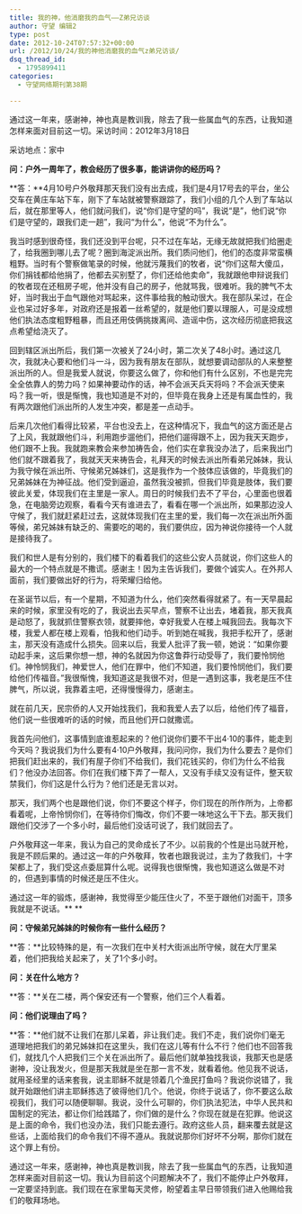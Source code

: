 ```yaml
---
title: 我的神，他消磨我的血气——Z弟兄访谈
author: 守望 编辑2
type: post
date: 2012-10-24T07:57:32+00:00
url: /2012/10/24/我的神他消磨我的血气z弟兄访谈/
dsq_thread_id:
  - 1795899411
categories:
  - 守望网络期刊第38期

---
```

通过这一年来，感谢神，神也真是教训我，除去了我一些属血气的东西，让我知道怎样来面对目前这一切。<!--more-->采访时间：2012年3月18日

采访地点：家中

**问：户外一周年了，教会经历了很多事，能讲讲你的经历吗？**

**答：**4月10号户外敬拜那天我们没有出去成，我们是4月17号去的平台，坐公交车在黄庄车站下车，刚下了车站就被警察跟踪了，我们小组的几个人到了车站以后，就在那里等人，他们就问我们，说“你们是守望的吗”，我说“是”，他们说“你们是守望的，跟我们走一趟”，我问“为什么”，他说“不为什么”。

我当时感到很奇怪，我们还没到平台呢，只不过在车站，无缘无故就把我们给圈走了，给我圈到哪儿去了呢？圈到海淀派出所。我们质问他们，他们的态度非常蛮横粗野。当时有个警察做笔录的时候，他就污蔑我们的牧者，说“你们这帮大傻瓜，你们捐钱都给他捐了，他都去买别墅了，你们还给他卖命”，我就跟他申辩说我们的牧者现在还租房子呢，他并没有自己的房子，他就骂我，很难听。我的脾气不太好，当时我出于血气跟他对骂起来，这件事给我的触动很大。我在部队呆过，在企业也呆过好多年，对政府还是报着一丝希望的，就是他们要以理服人，可是没成想他们执法态度粗野粗暴，而且还用伎俩挑拨离间、造谣中伤，这次经历彻底把我这点希望给浇灭了。

回到辖区派出所后，我们第一次被关了24小时，第二次关了48小时。通过这几次，我就决心要和他们斗一斗，因为我有朋友在部队，就想要调动部队的人来整整派出所的人。但是我爱人就说，你要这么做了，你和他们有什么区别，不也是完完全全依靠人的势力吗？如果神要动作的话，神不会派天兵天将吗？不会派天使来吗？我一听，很是惭愧，我也知道是不对的，但毕竟在我身上还是有属血性的，我有两次跟他们派出所的人发生冲突，都是差一点动手。

后来几次他们看得比较紧，平台也没去上，在这种情况下，我血气的这方面还是占了上风，我就跟他们斗，利用跑步遛他们，把他们遛得跟不上，因为我天天跑步，他们跟不上我。我就跑来教会来参加祷告会，他们实在拿我没办法了，后来我出门他们就不跟着我了，我就天天来祷告会，礼拜天的时候去派出所看弟兄姊妹，我认为我守候在派出所、守候弟兄姊妹们，这是我作为一个肢体应该做的，毕竟我们的兄弟姊妹在为神征战。他们受到逼迫，虽然我没被抓，但我们毕竟是肢体，我们要彼此关爱，体现我们在主里是一家人。周日的时候我们去不了平台，心里面也很着急，在电脑旁边观察，看看今天有谁进去了，看看在哪一个派出所，如果那边没人守候了，我们就赶紧赶过去，这就体现我们在主里的爱，我们每一次在派出所外面等候，弟兄姊妹有缺乏的、需要吃的喝的，我们要供应，因为神说你接待一个人就是接待我了。

我们和世人是有分别的，我们楼下的看着我们的这些公安人员就说，你们这些人的最大的一个特点就是不撒谎。感谢主！因为主告诉我们，要做个诚实人。在外邦人面前，我们要做出好的行为，将荣耀归给他。

在圣诞节以后，有一个星期，不知道为什么，他们突然看得就紧了。有一天早晨起来的时候，家里没有吃的了，我说出去买早点，警察不让出去，堵着我，那天我真是动怒了，我就抓住警察衣领，就要摔他，幸好我爱人在楼上喊我回去。我每次下楼，我爱人都在楼上观看，怕我和他们动手。听到她在喊我，我把手松开了，感谢主，那天没有造成什么损失。回来以后，我爱人批评了我一顿，她说：“如果你要动起手来，这后果你想一想，神的名就因为你这鲁莽行动受辱了，我们要怜悯他们。神怜悯我们，神爱世人，他们在罪中，他们不知道，我们要怜悯他们，我们要给他们传福音。”我很惭愧，我知道这是我很不对，但是一遇到这事，我老是压不住脾气，所以说，我靠着主吧，还得慢慢得力，感谢主。

就在前几天，民宗侨的人又开始找我们，我和我爱人去了以后，给他们传了福音，他们说一些很难听的话的时候，而且他们开口就撒谎。

我首先问他们，这事情到底谁惹起来的？他们说你们要不干出4·10的事件，能走到今天吗？我说我们为什么要有4·10户外敬拜，我问问你，我们为什么要去？是你们把我们赶出来的，我们有屋子你们不给我们，我们花钱买的，你们为什么不给我们？他没办法回答。你们在我们楼下弄了一帮人，又没有手续又没有证件，整天软禁我们，你们这是什么行为？他们还是无言以对。

那天，我们两个也是跟他们说，你们不要这个样子，你们现在的所作所为，上帝都看着呢，上帝怜悯你们，在等待你们悔改，你们不要一味地这么干下去。那天我们跟他们交涉了一个多小时，最后他们没话可说了，我们就回去了。

户外敬拜这一年来，我认为自己的灵命成长了不少。以前我的个性是出马就开枪，我是不顾后果的。通过这一年的户外敬拜，牧者也跟我说过，主为了救我们，十字架都上了，我们受这点委屈算什么呢。说得我也很惭愧，我也知道这么做是不对的，但遇到事情的时候还是压不住火。

通过这一年的锻炼，感谢神，我觉得至少能压住火了，不至于跟他们对面干，顶多我就是不说话。** **

**问：守候弟兄姊妹的时候你有一些什么经历？**

**答：**比较特殊的是，有一次我们在中关村大街派出所守候，就在大厅里呆着，他们把我给关起来了，关了1个多小时。

**问：关在什么地方？**

**答：**关在二楼，两个保安还有一个警察，他们三个人看着。

**问：他们说理由了吗？**

**答：**他们就不让我们在那儿呆着，非让我们走。我们不走，我们说你们毫无道理地把我们的弟兄姊妹扣在这里头，我们在这儿等有什么不行？他们也不回答我们，就找几个人把我们三个关在派出所了。最后他们就单独找我谈，我那天也是感谢神，没让我发火，但是那天我就是坐在那一言不发，就看着他。他见我不说话，就用圣经里的话来套我，说主耶稣不就是领着几个渔民打鱼吗？我说你说错了，我就开始跟他们讲主耶稣拣选了彼得他们几个。他说，你终于说话了，你不要这么敌视我们，我们可以随便聊聊。我说，没什么可聊的，你们执法犯法，中华人民共和国制定的宪法，都让你们给践踏了，你们做的是什么？你现在就是在犯罪。他说这是上面的命令，我们也没办法，我们只能去遵行。政府这些人员，翻来覆去就是这些话，上面给我们的命令我们不得不遵从。我就说那你们好坏不分啊，那你们就在这个罪上有份。

通过这一年来，感谢神，神也真是教训我，除去了我一些属血气的东西，让我知道怎样来面对目前这一切。我认为目前这个问题解决不了，我们不能停止户外敬拜，一定要坚持到底。我们现在在家里每天灵修，盼望着主早日带领我们进入他赐给我们的敬拜场地。